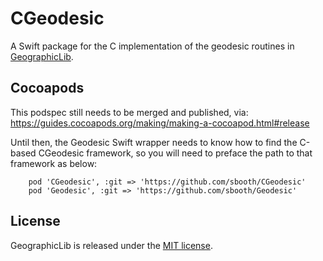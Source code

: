 # CGeodesic

A Swift package for the C implementation of the geodesic routines in [GeographicLib](https://github.com/geographiclib/geographiclib-c/).

## Cocoapods

This podspec still needs to be merged and published, via:
https://guides.cocoapods.org/making/making-a-cocoapod.html#release


Until then, the Geodesic Swift wrapper needs to know how to find the C-based CGeodesic framework, so you will need to preface the path to that framework as below:

```
    pod 'CGeodesic', :git => 'https://github.com/sbooth/CGeodesic'
    pod 'Geodesic', :git => 'https://github.com/sbooth/Geodesic'
```

## License

GeographicLib is released under the [MIT license](https://github.com/geographiclib/geographiclib-c/blob/main/LICENSE.txt).
